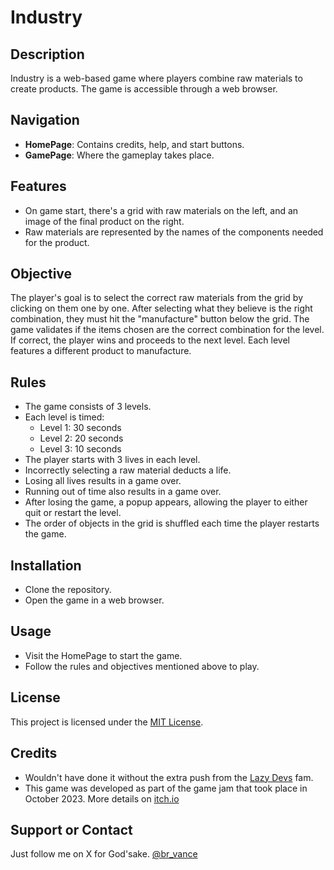 # Industry

## Description
Industry is a web-based game where players combine raw materials to create products. The game is accessible through a web browser.

## Navigation
- **HomePage**: Contains credits, help, and start buttons.
- **GamePage**: Where the gameplay takes place.

## Features
- On game start, there's a grid with raw materials on the left, and an image of the final product on the right.
- Raw materials are represented by the names of the components needed for the product.

## Objective
The player's goal is to select the correct raw materials from the grid by clicking on them one by one. After selecting what they believe is the right combination, they must hit the "manufacture" button below the grid. The game validates if the items chosen are the correct combination for the level. If correct, the player wins and proceeds to the next level. Each level features a different product to manufacture.

## Rules
- The game consists of 3 levels.
- Each level is timed:
  - Level 1: 30 seconds
  - Level 2: 20 seconds
  - Level 3: 10 seconds
- The player starts with 3 lives in each level.
- Incorrectly selecting a raw material deducts a life.
- Losing all lives results in a game over.
- Running out of time also results in a game over.
- After losing the game, a popup appears, allowing the player to either quit or restart the level.
- The order of objects in the grid is shuffled each time the player restarts the game.

## Installation
- Clone the repository.
- Open the game in a web browser.

## Usage
- Visit the HomePage to start the game.
- Follow the rules and objectives mentioned above to play.

## License
This project is licensed under the [MIT License](LICENSE).

## Credits
- Wouldn't have done it without the extra push from the [Lazy Devs](https://discord.gg/nmwMGYTKSn) fam.
- This game was developed as part of the game jam that took place in October 2023. More details on [itch.io](https://itch.io/jam/lazy-jam-oct-2023)

## Support or Contact
Just follow me on X for God'sake. [@br_vance](https://twitter.com/br_vance)
